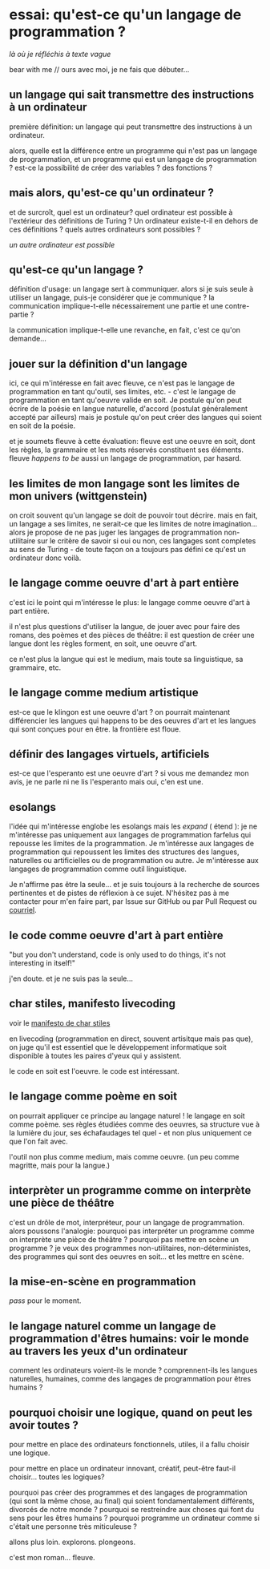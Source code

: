 # essai: qu'est-ce qu'un langage de programmation ?
*là où je réfléchis à texte vague*

bear with me // ours avec moi, je ne fais que débuter...

## un langage qui sait transmettre des instructions à un ordinateur

première définition: un langage qui peut transmettre des instructions à un ordinateur.

alors, quelle est la différence entre un programme qui n'est pas un langage de programmation, et un programme qui est un langage de programmation ? est-ce la possibilité de créer des variables ? des fonctions ?

## mais alors, qu'est-ce qu'un ordinateur ?

et de surcroît, quel est un ordinateur? quel ordinateur est possible à l'extérieur des définitions de Turing ? Un ordinateur existe-t-il en dehors de ces définitions ? quels autres ordinateurs sont possibles ?

*un autre ordinateur est possible*

## qu'est-ce qu'un langage ?

définition d'usage: un langage sert à communiquer. alors si je suis seule à utiliser un langage, puis-je considérer que je communique ? la communication implique-t-elle nécessairement une partie et une contre-partie ?

la communication implique-t-elle une revanche, en fait, c'est ce qu'on demande...

## jouer sur la définition d'un langage

ici, ce qui m'intéresse en fait avec fleuve, ce n'est pas le langage de programmation en tant qu'outil, ses limites, etc. - c'est le langage de programmation en tant qu'oeuvre valide en soit. Je postule qu'on peut écrire de la poésie en langue naturelle, d'accord (postulat généralement accepté par ailleurs) mais je postule qu'on peut créer des langues qui soient en soit de la poésie.

et je soumets fleuve à cette évaluation: fleuve est une oeuvre en soit, dont les règles, la grammaire et les mots réservés constituent ses éléments. fleuve *happens to be* aussi un langage de programmation, par hasard. 

## les limites de mon langage sont les limites de mon univers (wittgenstein)

on croit souvent qu'un langage se doit de pouvoir tout décrire. mais en fait, un langage a ses limites, ne serait-ce que les limites de notre imagination... alors je propose de ne pas juger les langages de programmation non-utilitaire sur le critère de savoir si oui ou non, ces langages sont completes au sens de Turing - de toute façon on a toujours pas défini ce qu'est un ordinateur donc voilà.

## le langage comme oeuvre d'art à part entière

c'est ici le point qui m'intéresse le plus: le langage comme oeuvre d'art à part entière.

il n'est plus questions d'utiliser la langue, de jouer avec pour faire des romans, des poèmes et des pièces de théâtre: il est question de créer une langue dont les règles forment, en soit, une oeuvre d'art.

ce n'est plus la langue qui est le medium, mais toute sa linguistique, sa grammaire, etc.

## le langage comme medium artistique

est-ce que le klingon est une oeuvre d'art ? on pourrait maintenant différencier les langues qui happens to be des oeuvres d'art et les langues qui sont conçues pour en être. la frontière est floue. 

## définir des langages virtuels, artificiels

est-ce que l'esperanto est une oeuvre d'art ? si vous me demandez mon avis, je ne parle ni ne lis l'esperanto mais oui, c'en est une.

## esolangs

l'idée qui m'intéresse englobe les esolangs mais les *expand* ( étend ): je ne m'intéresse pas uniquement aux langages de programmation farfelus qui repousse les limites de la programmation. Je m'intéresse aux langages de programmation qui repoussent les limites des structures des langues, naturelles ou artificielles ou de programmation ou autre. Je m'intéresse aux langages de programmation comme outil linguistique.

Je n'affirme pas être la seule... et je suis toujours à la recherche de sources pertinentes et de pistes de réflexion à ce sujet. N'hésitez pas à me contacter pour m'en faire part, par Issue sur GitHub ou par Pull Request ou [courriel](fleuve.programmation@gmail.com).

## le code comme oeuvre d'art à part entière

"but you don't understand, code is only used to do things, it's not interesting in itself!"

j'en doute. et je ne suis pas la seule...

## char stiles, manifesto livecoding

voir le [manifesto de char stiles](http://charstiles.com/keystrokes/)

en livecoding (programmation en direct, souvent artisitque mais pas que), on juge qu'il est essentiel que le développement informatique soit disponible à toutes les paires d'yeux qui y assistent.

le code en soit est l'oeuvre. le code est intéressant.

## le langage comme poème en soit

on pourrait appliquer ce principe au langage naturel ! le langage en soit comme poème. ses règles étudiées comme des oeuvres, sa structure vue à la lumière du jour, ses échafaudages tel quel - et non plus uniquement ce que l'on fait avec.

l'outil non plus comme medium, mais comme oeuvre. (un peu comme magritte, mais pour la langue.)

## interprèter un programme comme on interprète une pièce de théâtre

c'est un drôle de mot, interpréteur, pour un langage de programmation. alors poussons l'analogie: pourquoi pas interpréter un programme comme on interprète une pièce de théâtre ? pourquoi pas mettre en scène un programme ? je veux des programmes non-utilitaires, non-déterministes, des programmes qui sont des oeuvres en soit... et les mettre en scène.

## la mise-en-scène en programmation

*pass* pour le moment.

## le langage naturel comme un langage de programmation d'êtres humains: voir le monde au travers les yeux d'un ordinateur

comment les ordinateurs voient-ils le monde ? comprennent-ils les langues naturelles, humaines, comme des langages de programmation pour êtres humains ?

## pourquoi choisir une logique, quand on peut les avoir toutes ?

pour mettre en place des ordinateurs fonctionnels, utiles, il a fallu choisir une logique.

pour mettre en place un ordinateur innovant, créatif, peut-être faut-il choisir... toutes les logiques?

pourquoi pas créer des programmes et des langages de programmation (qui sont la même chose, au final) qui soient fondamentalement différents, divorcés de notre monde ? pourquoi se restreindre aux choses qui font du sens pour les êtres humains ? pourquoi programme un ordinateur comme si c'était une personne très miticuleuse ?

allons plus loin. explorons. plongeons.

c'est mon roman... fleuve.
